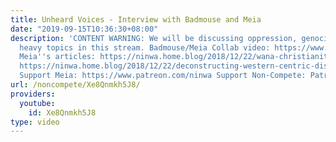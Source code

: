 ```yaml
---
title: Unheard Voices - Interview with Badmouse and Meia
date: "2019-09-15T10:36:30+08:00"
description: 'CONTENT WARNING: We will be discussing oppression, genocide, and other
  heavy topics in this stream. Badmouse/Meia Collab video: https://www.youtube.com/watch?v=afuFaLoAhGs
  Meia''s articles: https://ninwa.home.blog/2018/12/22/wana-christianity-and-western-leftism/
  https://ninwa.home.blog/2018/12/22/deconstructing-western-centric-discourse-on-christianity/
  Support Meia: https://www.patreon.com/ninwa Support Non-Compete: Patreon.com/noncompete'
url: /noncompete/Xe8Qnmkh5J8/
providers:
  youtube:
    id: Xe8Qnmkh5J8
type: video
---
```

